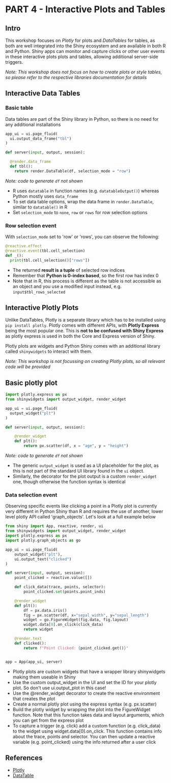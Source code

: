 # PART 4 - Interactive Plots and Tables

## Intro

This workshop focuses on _Plotly_ for plots and _DataTables_ for tables, as both
are well integrated into the Shiny ecosystem and are available in both R and
Python. Shiny apps can monitor and capture clicks or other user events in these
interactive plots plots and tables, allowing additional server-side triggers.

_Note: This workshop does not focus on how to create plots or style tables, so
please refer to the respective libraries documentation for details_

## Interactive Data Tables

### Basic table

Data tables are part of the Shiny library in Python, so there is no need for any
additional installations

```python
app_ui = ui.page_fluid(
  ui.output_data_frame("tbl")
)

def server(input, output, session):

  @render.data_frame
  def tbl():
    return render.DataTable(df, selection_mode = "row")

```

_Note: code to generate `df` not shown_

- R uses `datatable` in function names (e.g. `datatableOutput()`) whereas Python
  mostly uses `data_frame`
- To set data table options, wrap the data frame in `render.DataTable`, similar
  to `datatable()` in R
- Set `selection_mode` to `none`, `row` or `rows` for row selection options

### Row selection event

With `selection_mode` set to 'row' or 'rows', you can observe the following:

```python
@reactive.effect
@reactive.event(tbl.cell_selection)
def _():
  print(tbl.cell_selection()["rows"])
```

- The returned **result is a tuple** of selected row indices
- Remember that **Python is 0-index based**, so the first row has index 0
- Note that in R, this process is different as the table is not accessible as an
  object and you use a modified input instead, e.g. `input$tbl_rows_selected`

## Interactive Plotly Plots

Unlike DataTables, Plotly is a separate library which has to be installed using
`pip install plotly`. Plotly comes with different APIs, with **Plotly Express**
being the most popular one. This is **not to be confused with Shiny Express** as
plotly express is used in both the Core and Express version of Shiny.

Plotly plots are widgets and Python Shiny comes with an additional library
called `shinywidgets` to interact with them.

_Note: This workshop is not focussing on creating Plotly plots, so all relevant 
code will be provided_

## Basic plotly plot

```python
import plotly.express as px
from shinywidgets import output_widget, render_widget

app_ui = ui.page_fluid(
  output_widget("plt")
)

def server(input, output, session):

    @render_widget
    def plt():
        return px.scatter(df, x = "age", y = "height")

```

_Note: code to generate `df` not shown_

- The generic `output_widget` is used as a UI placeholder for the plot, as this
  is not part of the standard UI library found in the `ui` object.
- Similarly, the decorator for the plot output is a custom `render_widget` one,
  though otherwise the function syntax is identical

### Data selection event

Observing specific events like clicking a point in a Plotly plot is currently
very different in Python Shiny than R and requires the use of another, lower
level plotly API called 'graph_objects'. Let's look at a full example below

```python
from shiny import App, reactive, render, ui
from shinywidgets import output_widget, render_widget
import plotly.express as px
import plotly.graph_objects as go

app_ui = ui.page_fluid(
    output_widget("plt"),
    ui.output_text("clicked")
)

def server(input, output, session):
    point_clicked = reactive.value([])

    def click_data(trace, points, selector):
        point_clicked.set(points.point_inds)

    @render_widget
    def plt():
        df = px.data.iris()
        fig = px.scatter(df, x="sepal_width", y="sepal_length")
        widget = go.FigureWidget(fig.data, fig.layout)
        widget.data[0].on_click(click_data)
        return widget

    @render.text
    def clicked():
        return f"Point Clicked: {point_clicked.get()}"


app = App(app_ui, server)

```

- Plotly plots are custom widgets that have a wrapper library shinywidgets
  making them useable in Shiny
- Use the custom output_widget in the UI and set the ID for your plotly plot. So
  don't use ui.output_plot in this case!
- Use the @render_widget decorator to create the reactive environment that
  creates the plot
- Create a normal plotly plot using the express syntax (e.g. px.scatter)
- Build the plotly widget by wrapping the plot into the FigureWidget function.
  Note that this function takes data and layout arguments, which you can get
  from the express plot
- To capture a trigger (e.g. click) add a custom function (e.g. click_data) to
  the widget using widget.data[0].on_click. This function contains info about
  the trace, points and selector. You can then update a reactive variable (e.g.
  point_clicked) using the info returned after a user click

## References

- [Plotly](https://shiny.posit.co/py/components/outputs/plot-plotly/)
- [DataTable](https://shiny.posit.co/py/components/outputs/data-table/)
